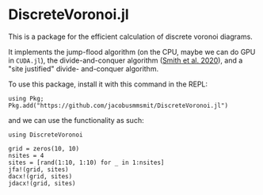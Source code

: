 # DiscreteVoronoi.jl

This is a package for the efficient calculation of discrete voronoi diagrams.

It implements the jump-flood algorithm (on the CPU, maybe we can do GPU in `CUDA.jl`),
the divide-and-conquer algorithm ([Smith et al. 2020](https://www.ncbi.nlm.nih.gov/pmc/articles/PMC7840081/)), and a "site justified" divide-
and-conquer algorithm.

To use this package, install it with this command in the REPL:
```
using Pkg; Pkg.add("https://github.com/jacobusmmsmit/DiscreteVoronoi.jl")
```
and we can use the functionality as such:
```
using DiscreteVoronoi

grid = zeros(10, 10)
nsites = 4
sites = [rand(1:10, 1:10) for _ in 1:nsites]
jfa!(grid, sites)
dacx!(grid, sites)
jdacx!(grid, sites)
```
